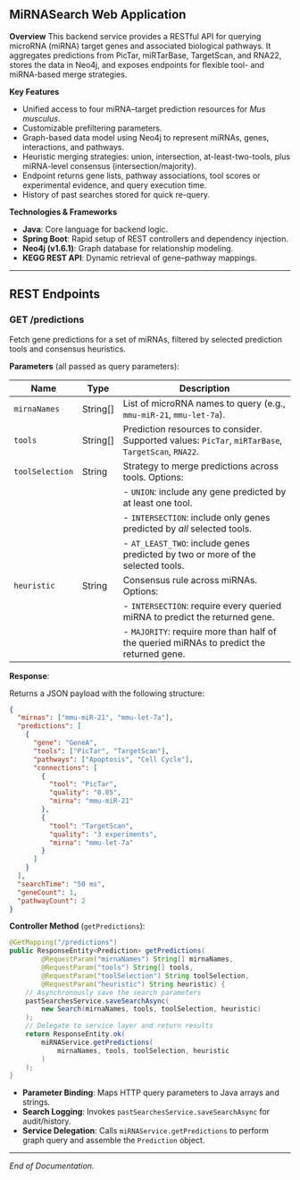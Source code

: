 ## MiRNASearch Web Application

**Overview**
This backend service provides a RESTful API for querying microRNA (miRNA) target genes and associated biological pathways. It aggregates predictions from PicTar, miRTarBase, TargetScan, and RNA22, stores the data in Neo4j, and exposes endpoints for flexible tool- and miRNA-based merge strategies.

**Key Features**

* Unified access to four miRNA–target prediction resources for *Mus musculus*.
* Customizable prefiltering parameters.
* Graph-based data model using Neo4j to represent miRNAs, genes, interactions, and pathways.
* Heuristic merging strategies: union, intersection, at-least-two-tools, plus miRNA-level consensus (intersection/majority).
* Endpoint returns gene lists, pathway associations, tool scores or experimental evidence, and query execution time.
* History of past searches stored for quick re-query.

**Technologies & Frameworks**

* **Java**: Core language for backend logic.
* **Spring Boot**: Rapid setup of REST controllers and dependency injection.
* **Neo4j (v1.6.1)**: Graph database for relationship modeling.
* **KEGG REST API**: Dynamic retrieval of gene–pathway mappings.

---

## REST Endpoints

### GET /predictions

Fetch gene predictions for a set of miRNAs, filtered by selected prediction tools and consensus heuristics.

**Parameters** (all passed as query parameters):

| Name            | Type      | Description                                                                                        |
| --------------- | --------- | -------------------------------------------------------------------------------------------------- |
| `mirnaNames`    | String\[] | List of microRNA names to query (e.g., `mmu-miR-21`, `mmu-let-7a`).                                |
| `tools`         | String\[] | Prediction resources to consider. Supported values: `PicTar`, `miRTarBase`, `TargetScan`, `RNA22`. |
| `toolSelection` | String    | Strategy to merge predictions across tools. Options:                                               |
|                 |           | - `UNION`: include any gene predicted by at least one tool.                                        |
|                 |           | - `INTERSECTION`: include only genes predicted by *all* selected tools.                            |
|                 |           | - `AT_LEAST_TWO`: include genes predicted by two or more of the selected tools.                    |
| `heuristic`     | String    | Consensus rule across miRNAs. Options:                                                             |
|                 |           | - `INTERSECTION`: require every queried miRNA to predict the returned gene.                        |
|                 |           | - `MAJORITY`: require more than half of the queried miRNAs to predict the returned gene.           |

**Response**:

Returns a JSON payload with the following structure:

```json
{
  "mirnas": ["mmu-miR-21", "mmu-let-7a"],
  "predictions": [
    {
      "gene": "GeneA",
      "tools": ["PicTar", "TargetScan"],
      "pathways": ["Apoptosis", "Cell Cycle"],
      "connections": [
        {
          "tool": "PicTar",
          "quality": "0.85",
          "mirna": "mmu-miR-21"
        },
        {
          "tool": "TargetScan",
          "quality": "3 experiments",
          "mirna": "mmu-let-7a"
        }
      ]
    }
  ],
  "searchTime": "50 ms",
  "geneCount": 1,
  "pathwayCount": 2
}
```

**Controller Method** (`getPredictions`):

```java
@GetMapping("/predictions")
public ResponseEntity<Prediction> getPredictions(
        @RequestParam("mirnaNames") String[] mirnaNames,
        @RequestParam("tools") String[] tools,
        @RequestParam("toolSelection") String toolSelection,
        @RequestParam("heuristic") String heuristic) {
    // Asynchronously save the search parameters
    pastSearchesService.saveSearchAsync(
        new Search(mirnaNames, tools, toolSelection, heuristic)
    );
    // Delegate to service layer and return results
    return ResponseEntity.ok(
        miRNAService.getPredictions(
            mirnaNames, tools, toolSelection, heuristic
        )
    );
}
```

* **Parameter Binding**: Maps HTTP query parameters to Java arrays and strings.
* **Search Logging**: Invokes `pastSearchesService.saveSearchAsync` for audit/history.
* **Service Delegation**: Calls `miRNAService.getPredictions` to perform graph query and assemble the `Prediction` object.

---

*End of Documentation.*
